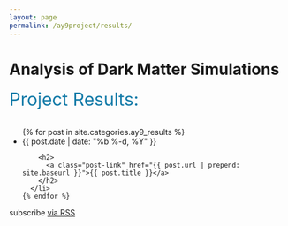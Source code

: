 ```yaml
---
layout: page
permalink: /ay9project/results/
---
```



<div class="home">

  <h1 class="page-heading"></h1>

  <h1 class="main-title">  Analysis of Dark Matter Simulations </h1>

  <font size="6" color="#147BA8">
  Project Results:
  </font>

  <br>
  <br>
  <ul class="post-list">
    {% for post in site.categories.ay9_results %}
      <li>
        <span class="post-meta">{{ post.date | date: "%b %-d, %Y" }}</span>

        <h2>
          <a class="post-link" href="{{ post.url | prepend: site.baseurl }}">{{ post.title }}</a>
        </h2>
      </li>
    {% endfor %}
  </ul>

  <p class="rss-subscribe">subscribe <a href="{{ "/feed.xml" | prepend: site.baseurl }}">via RSS</a></p>

</div>
